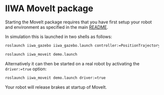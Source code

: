 # IIWA MoveIt package

Starting the MoveIt package requires that you have first setup your robot and environment as specified in the main [README](/README.md).

In simulation this is launched in two shells as follows:
```sh
roslaunch iiwa_gazebo iiwa_gazebo.launch controller:=PositionTrajectoryController

roslaunch iiwa_moveit demo.launch
```

Alternatively it can then be started on a real robot by activating the `driver:=true` option:
```sh
roslaunch iiwa_moveit demo.launch driver:=true
```
Your robot will release brakes at startup of MoveIt.
